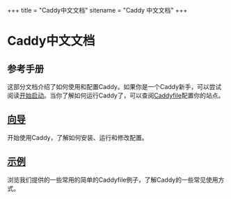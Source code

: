 +++
title = "Caddy中文文档"
sitename = "Caddy 中文文档"
+++

# Caddy中文文档

## 参考手册
这部分文档介绍了如何使用和配置Caddy。如果你是一个Caddy新手，可以尝试阅读[开始启动](tutorial.md)。当你了解如何运行Caddy了，可以查阅[Caddyfile](caddyfile.md)配置你的站点。

## [向导](tutorial.md)
开始使用Caddy，了解如何安装、运行和修改配置。

## [示例](https://github.com/caddyserver/examples)
浏览我们提供的一些常用的简单的Caddyfile例子，了解Caddy的一些常见使用方式。

